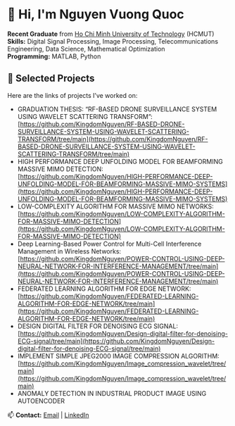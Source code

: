 # 👋 Hi, I'm Nguyen Vuong Quoc  

**Recent Graduate** from [Ho Chi Minh University of Technology](https://hcmut.edu.vn) (HCMUT)  
**Skills:** Digital Signal Processing, Image Processing, Telecommunications Engineering, Data Science, Mathematical Optimization  
**Programming:** MATLAB, Python  
## 🚀 Selected Projects  
Here are the links of projects I’ve worked on: 
- GRADUATION THESIS: “RF-BASED DRONE SURVEILLANCE SYSTEM USING WAVELET SCATTERING TRANSFORM”:[https://github.com/KingdomNguyen/RF-BASED-DRONE-SURVEILLANCE-SYSTEM-USING-WAVELET-SCATTERING-TRANSFORM/tree/main](https://github.com/KingdomNguyen/RF-BASED-DRONE-SURVEILLANCE-SYSTEM-USING-WAVELET-SCATTERING-TRANSFORM/tree/main)
- HIGH PERFORMANCE DEEP UNFOLDING MODEL FOR BEAMFORMING MASSIVE MIMO DETECTION: [https://github.com/KingdomNguyen/HIGH-PERFORMANCE-DEEP-UNFOLDING-MODEL-FOR-BEAMFORMING-MASSIVE-MIMO-SYSTEMS](https://github.com/KingdomNguyen/HIGH-PERFORMANCE-DEEP-UNFOLDING-MODEL-FOR-BEAMFORMING-MASSIVE-MIMO-SYSTEMS)
- LOW-COMPLEXITY ALGORITHM FOR MASSIVE MIMO NETWORKS: [https://github.com/KingdomNguyen/LOW-COMPLEXITY-ALGORITHM-FOR-MASSIVE-MIMO-DETECTION](https://github.com/KingdomNguyen/LOW-COMPLEXITY-ALGORITHM-FOR-MASSIVE-MIMO-DETECTION)
- Deep Learning-Based Power Control for Multi-Cell Interference Management in Wireless Networks:[https://github.com/KingdomNguyen/POWER-CONTROL-USING-DEEP-NEURAL-NETWORK-FOR-INTERFERENCE-MANAGEMENT/tree/main](https://github.com/KingdomNguyen/POWER-CONTROL-USING-DEEP-NEURAL-NETWORK-FOR-INTERFERENCE-MANAGEMENT/tree/main)
- FEDERATED LEARNING ALGORITHM FOR EDGE NETWORK: [https://github.com/KingdomNguyen/FEDERATED-LEARNING-ALGORITHM-FOR-EDGE-NETWORK/tree/main](https://github.com/KingdomNguyen/FEDERATED-LEARNING-ALGORITHM-FOR-EDGE-NETWORK/tree/main)
- DESIGN DIGITAL FILTER FOR DENOISING ECG SIGNAL: [https://github.com/KingdomNguyen/Design-digital-filter-for-denoising-ECG-signal/tree/main](https://github.com/KingdomNguyen/Design-digital-filter-for-denoising-ECG-signal/tree/main)
- IMPLEMENT SIMPLE JPEG2000 IMAGE COMPRESSION ALGORITHM: [https://github.com/KingdomNguyen/Image_compression_wavelet/tree/main](https://github.com/KingdomNguyen/Image_compression_wavelet/tree/main)
- ANOMALY DETECTION IN INDUSTRIAL PRODUCT IMAGE USING AUTOENCODER


📫 **Contact:** [Email](mailto:quocvuong240402@gmail.com) | [LinkedIn](https://linkedin.com/in/your-profile)  
